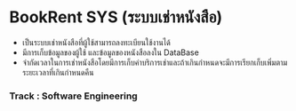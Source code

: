 # BookRent SYS (ระบบเช่าหนังสือ)
<ul>
	<li>เป็นระบบเช่าหนังสือที่ผู้ใช้สามารถลงทะเบียนใช้งานได้</li>
	<li>มีการเก็บข้อมูลของผู้ใช้ และข้อมูลของหนังสือลงใน DataBase</li>
	<li>จำกัดเวลาในการเช่าหนังสือโดยมีการเก็บค่าบริการเช่าและถ้าเกินกำหนดจะมีการเรียกเก็บเพิ่มตามระยะเวลาที่เกินกำหนดคืน</li>
</ul>
<h3>Track : <b>Software Engineering</b></h3>
